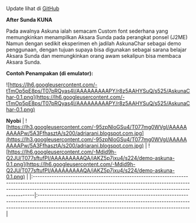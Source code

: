 Update lihat di [GitHub](https://github.com/asfydien/AskunaChar)

**After Sunda KUNA**

Pada awalnya Askuna ialah semacam Custom font sederhana yang memungkinkan menampilkan Aksara Sunda pada perangkat ponsel (J2ME)
Namun dengan sedikit eksperimen eh jadilah AskunaChar sebagai demo penggunaan, dengan tujuan supaya bisa digunakan sebagai sarana belajar Aksara Sunda dan memungkinkan orang awam sekalipun bisa membaca Aksara Sunda.

**Contoh Penampakan (di emulator):**

![https://lh6.googleusercontent.com/-tTmOp5pE8ps/T07pRQyas4I/AAAAAAAAAPY/r8z5AAHYSuQ/s525/AskunaChar-0.1.png](https://lh6.googleusercontent.com/-tTmOp5pE8ps/T07pRQyas4I/AAAAAAAAAPY/r8z5AAHYSuQ/s525/AskunaChar-0.1.png)

**Nyobi**
| ![https://lh3.googleusercontent.com/-95zpNIoGSu4/T077mg0WVgI/AAAAAAAAAPw/5A3FfhasztA/s200/adriarani.blogspot.com.jpg](https://lh3.googleusercontent.com/-95zpNIoGSu4/T077mg0WVgI/AAAAAAAAAPw/5A3FfhasztA/s200/adriarani.blogspot.com.jpg) | ![https://lh6.googleusercontent.com/-Mdid9h-Q2JU/T077sftufPI/AAAAAAAAAQA/jAKZ5p7jxu4/s224/demo-askuna-0.1.png](https://lh6.googleusercontent.com/-Mdid9h-Q2JU/T077sftufPI/AAAAAAAAAQA/jAKZ5p7jxu4/s224/demo-askuna-0.1.png) |
|:------------------------------------------------------------------------------------------------------------------------------------------------------------------------------------------------------------------------------------------|:----------------------------------------------------------------------------------------------------------------------------------------------------------------------------------------------------------------------------|